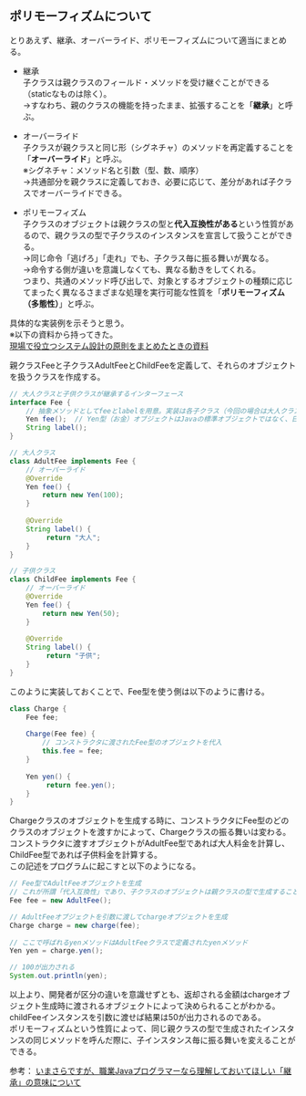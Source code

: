 ## ポリモーフィズムについて

とりあえず、継承、オーバーライド、ポリモーフィズムについて適当にまとめる。
* 継承  
子クラスは親クラスのフィールド・メソッドを受け継ぐことができる（staticなものは除く）。  
→すなわち、親のクラスの機能を持ったまま、拡張することを「**継承**」と呼ぶ。

 * オーバーライド  
子クラスが親クラスと同じ形（シグネチャ）のメソッドを再定義することを「**オーバーライド**」と呼ぶ。  
※シグネチャ：メソッド名と引数（型、数、順序）  
→共通部分を親クラスに定義しておき、必要に応じて、差分があれば子クラスでオーバーライドできる。

* ポリモーフィズム  
子クラスのオブジェクトは親クラスの型と**代入互換性がある**という性質があるので、親クラスの型で子クラスのインスタンスを宣言して扱うことができる。  
→同じ命令「逃げろ」「走れ」でも、子クラス毎に振る舞いが異なる。  
→命令する側が違いを意識しなくても、異なる動きをしてくれる。  
つまり、共通のメソッド呼び出しで、対象とするオブジェクトの種類に応じてまったく異なるさまざまな処理を実行可能な性質を「**ポリモーフィズム（多態性）**」と呼ぶ。

具体的な実装例を示そうと思う。  
※以下の資料から持ってきた。  
[現場で役立つシステム設計の原則をまとめたときの資料](https://github.com/NaoakiNetsu/In-house-study/blob/master/Systems%20Architecture/%E7%8F%BE%E5%A0%B4%E3%81%A7%E5%BD%B9%E7%AB%8B%E3%81%A4%E3%82%B7%E3%82%B9%E3%83%86%E3%83%A0%E8%A8%AD%E8%A8%88%E3%81%AE%E5%8E%9F%E5%89%87/README.md)

親クラスFeeと子クラスAdultFeeとChildFeeを定義して、それらのオブジェクトを扱うクラスを作成する。  

```java
// 大人クラスと子供クラスが継承するインターフェース
interface Fee {
    // 抽象メソッドとしてfeeとlabelを用意。実装は各子クラス（今回の場合は大人クラスと子供クラス）で行われる
    Yen fee();  // Yen型（お金）オブジェクトはJavaの標準オブジェクトではなく、日本円を扱う独自オブジェクトの想定
    String label();
}

// 大人クラス
class AdultFee implements Fee {
    // オーバーライド
    @Override
    Yen fee() {
        return new Yen(100);
    }
    
    @Override
    String label() {
         return "大人";
    }
}

// 子供クラス
class ChildFee implements Fee {
    // オーバーライド
    @Override
    Yen fee() {
        return new Yen(50);
    }
    
    @Override
    String label() {
         return "子供";
    }
}
```

このように実装しておくことで、Fee型を使う側は以下のように書ける。

```java
class Charge {
    Fee fee;
    
    Charge(Fee fee) {
        // コンストラクタに渡されたFee型のオブジェクトを代入
        this.fee = fee;
    }
    
    Yen yen() {
         return fee.yen();
    }
}
```

Chargeクラスのオブジェクトを生成する時に、コンストラクタにFee型のどのクラスのオブジェクトを渡すかによって、Chargeクラスの振る舞いは変わる。コンストラクタに渡すオブジェクトがAdultFee型であれば大人料金を計算し、ChildFee型であれば子供料金を計算する。  
この記述をプログラムに起こすと以下のようになる。

```java
// Fee型でAdultFeeオブジェクトを生成
// これが所謂「代入互換性」であり、子クラスのオブジェクトは親クラスの型で生成することができる
Fee fee = new AdultFee();

// AdultFeeオブジェクトを引数に渡してchargeオブジェクトを生成
Charge charge = new charge(fee);
    
// ここで呼ばれるyenメソッドはAdultFeeクラスで定義されたyenメソッド
Yen yen = charge.yen();

// 100が出力される
System.out.println(yen);
```

以上より、開発者が区分の違いを意識せずとも、返却される金額はchargeオブジェクト生成時に渡されるオブジェクトによって決められることがわかる。
childFeeインスタンスを引数に渡せば結果は50が出力されるのである。  
ポリモーフィズムという性質によって、同じ親クラスの型で生成されたインスタンスの同じメソッドを呼んだ際に、子インスタンス毎に振る舞いを変えることができる。

参考： [いまさらですが、職業Javaプログラマーなら理解しておいてほしい「継承」の意味について](http://d.hatena.ne.jp/ryoasai/20110623/1308841453)
